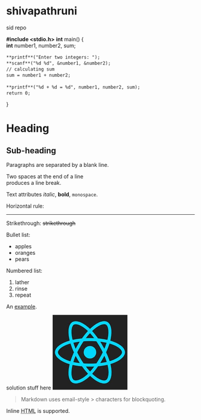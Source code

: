 # shivapathruni
sid repo

**#include <stdio.h>**
**int** main() {    
    **int** number1, number2, sum;
    
    **printf**("Enter two integers: ");
    **scanf**("%d %d", &number1, &number2);
    // calculating sum
    sum = number1 + number2;      
    
    **printf**("%d + %d = %d", number1, number2, sum);
    return 0;
}



Heading
=======

Sub-heading
-----------

Paragraphs are separated
by a blank line.

Two spaces at the end of a line  
produces a line break.

Text attributes _italic_, 
**bold**, `monospace`.

Horizontal rule:

---

Strikethrough:
~~strikethrough~~

Bullet list:

  * apples
  * oranges
  * pears

Numbered list:

  1. lather
  2. rinse
  3. repeat

An [example](http://example.com).

solution stuff here ![Image](Icon-pictures.jfif)

> Markdown uses email-style > characters for blockquoting.

Inline <abbr title="Hypertext Markup Language">HTML</abbr> is supported.
